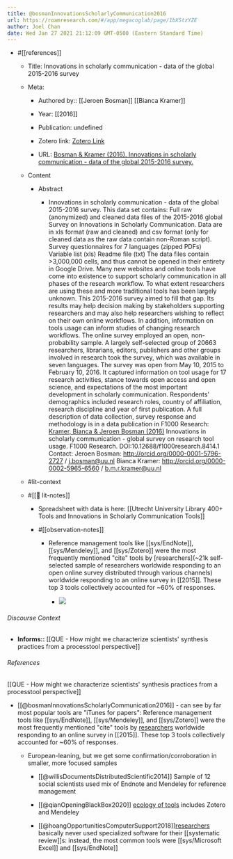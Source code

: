 ```yaml
---
title: @bosmanInnovationsScholarlyCommunication2016
url: https://roamresearch.com/#/app/megacoglab/page/1bXStzYZE
author: Joel Chan
date: Wed Jan 27 2021 21:12:09 GMT-0500 (Eastern Standard Time)
---
```


- #[[references]]

    - Title: Innovations in scholarly communication - data of the global 2015-2016 survey

    - Meta:

        - Authored by:: [[Jeroen Bosman]] [[Bianca Kramer]]

        - Year: [[2016]]

        - Publication: undefined

        - Zotero link: [Zotero Link](zotero://select/items/7_P2RKN65R)

        - URL: [Bosman & Kramer (2016). Innovations in scholarly communication - data of the global 2015-2016 survey.](https://zenodo.org/record/49583#.YBIa2OhKguU)

    - Content

        - Abstract

            - Innovations in scholarly communication - data of the global 2015-2016 survey. This data set contains: Full raw (anonymized) and cleaned data files of the 2015-2016 global Survey on Innovations in Scholarly Communication. Data are in xls format (raw and cleaned) and csv format (only for cleaned data as the raw data contain non-Roman script). Survey questionnaires for 7 languages (zipped PDFs) Variable list (xls) Readme file (txt) The data files contain >3,000,000 cells, and thus cannot be opened in their entirety in Google Drive. Many new websites and online tools have come into existence to support scholarly communication in all phases of the research workflow. To what extent researchers are using these and more traditional tools has been largely unknown. This 2015-2016 survey aimed to fill that gap. Its results may help decision making by stakeholders supporting researchers and may also help researchers wishing to reflect on their own online workflows. In addition, information on tools usage can inform studies of changing research workflows. The online survey employed an open, non-probability sample. A largely self-selected group of 20663 researchers, librarians, editors, publishers and other groups involved in research took the survey, which was available in seven languages. The survey was open from May 10, 2015 to February 10, 2016. It captured information on tool usage for 17 research activities, stance towards open access and open science, and expectations of the most important development in scholarly communication. Respondents’ demographics included research roles, country of affiliation, research discipline and year of first publication. A full description of data collection, survey response and methodology is in a data publication in F1000 Research: [Kramer, Bianca & Jeroen Bosman (2016)]([[@kramerInnovationsScholarlyCommunication2016]]) Innovations in scholarly communication - global survey on research tool usage. F1000 Research. DOI:10.12688/f1000research.8414.1 Contact: Jeroen Bosman: http://orcid.org/0000-0001-5796-2727 / j.bosman@uu.nl Bianca Kramer: http://orcid.org/0000-0002-5965-6560 / b.m.r.kramer@uu.nl

    - #lit-context

    - #[[📝 lit-notes]]

        - Spreadsheet with data is here: [[Utrecht University Library 400+ Tools and Innovations in Scholarly Communication Tools]]

        - #[[observation-notes]]

            - Reference management tools like [[sys/EndNote]], [[sys/Mendeley]], and [[sys/Zotero]] were the most frequently mentioned "cite" tools by [researchers](~21k self-selected sample of researchers worldwide responding to an open online survey distributed through various channels) worldwide responding to an online survey in [[2015]]. These top 3 tools collectively accounted for ~60% of responses.

                - ![](https://firebasestorage.googleapis.com/v0/b/firescript-577a2.appspot.com/o/imgs%2Fapp%2Fmegacoglab%2FIteYPJkTQm.png?alt=media&token=3912a013-9f3a-4869-88d9-068f1ca79956)

###### Discourse Context

- **Informs::** [[QUE - How might we characterize scientists' synthesis practices from a processtool perspective]]

###### References

[[QUE - How might we characterize scientists' synthesis practices from a processtool perspective]]

- [[@bosmanInnovationsScholarlyCommunication2016]] - can see by far most popular tools are "iTunes for papers": Reference management tools like [[sys/EndNote]], [[sys/Mendeley]], and [[sys/Zotero]] were the most frequently mentioned "cite" tools by [researchers](((TqJhckxKb))) worldwide responding to an online survey in [[2015]]. These top 3 tools collectively accounted for ~60% of responses.

    - European-leaning, but we get some confirmation/corroboration in smaller, more focused samples

        - [[@willisDocumentsDistributedScientific2014]] Sample of 12 social scientists used mix of Endnote and Mendeley for reference management

        - [[@qianOpeningBlackBox2020]] [ecology of tools](![](https://firebasestorage.googleapis.com/v0/b/firescript-577a2.appspot.com/o/imgs%2Fapp%2Fmegacoglab%2FpfGp_fY99U.png?alt=media&token=db2472d9-6884-467c-8ae0-5db27fcb6643)) includes Zotero and Mendeley

        - [[@hoangOpportunitiesComputerSupport2018]][researchers](((R4yIJzOBs))) basically never used specialized software for their [[systematic review]]s: instead, the most common tools were [[sys/Microsoft Excel]] and [[sys/EndNote]]
